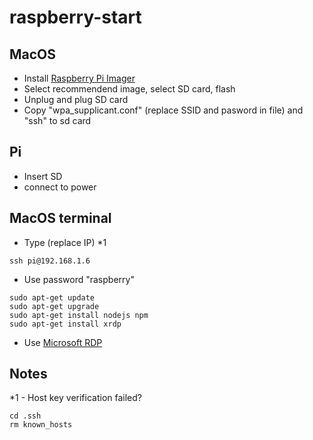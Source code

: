# raspberry-start
## MacOS
* Install [Raspberry Pi Imager](https://www.raspberrypi.org/downloads/)
* Select recommendend image, select SD card, flash
* Unplug and plug SD card
* Copy "wpa_supplicant.conf" (replace SSID and pasword in file) and "ssh" to sd card
## Pi
* Insert SD
* connect to power
## MacOS terminal
* Type (replace IP) *1
```
ssh pi@192.168.1.6
```
* Use password "raspberry"
```
sudo apt-get update
sudo apt-get upgrade
sudo apt-get install nodejs npm
sudo apt-get install xrdp
```
* Use [Microsoft RDP](https://apps.apple.com/ru/app/microsoft-remote-desktop)
## Notes
*1 - Host key verification failed? 
```
cd .ssh
rm known_hosts
```
